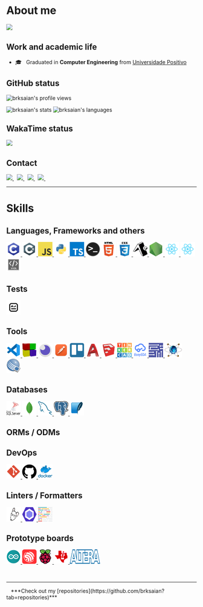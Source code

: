 # About me
<a href="https://github.com/brksaian">
  <img src="https://img.shields.io/static/v1?label=Overview&message=brksaian&logo=GitHub&color=1d7ecd" />
</a>

## Work and academic life
- 🎓 &nbsp; Graduated in **Computer Engineering** from [Universidade Positivo](https://www.up.edu.br/)

## GitHub status
![brksaian's profile views](https://enhb8joerk83ele.m.pipedream.net)
<p>
  <img height=190 src="https://github-readme-stats-sigma-five.vercel.app/api/top-langs/?username=brksaian&show_icons=true&theme=tokyonight&cache_seconds=1800&hide_border=true&include_all_commits=true&count_private=true" alt="brksaian's stats" />
   <img height="120em" src="https://github-readme-stats-sigma-five.vercel.app/api/top-langs/?username=brksaian&layout=compact&langs_count=7&theme=tokyonight" alt="brksaian's languages"/>
</p>

## WakaTime status
<a href="https://github-readme-stats.vercel.app/api/wakatime?username=burks&hide_border=true&layout=compact&theme=tokyonight">
  <img src="http6s://github-readme-stats.vercel.app/api/wakatime?username=burks&hide_border=true&layout=compact&theme=tokyonight.jpg" />
</a>

## Contact
<a href="https://github.com/brksaian" title="GitHub">
  <img height=25 src="https://img.shields.io/github/followers/brksaian?label=follow&style=social" />
</a>
&nbsp;
<a href="https://mail.google.com/mail/u/0/?fs=1&to=braianviana@hotmail.com&tf=cm" title="GMail">
  <img height=25 src="https://img.shields.io/badge/Gmail-D14836?style=for-the-badge&logo=gmail&logoColor=white" />
</a>
&nbsp;
<a href="mailto:braianviana@hotmail.com" title="Outlook">
  <img height=25 src="https://img.shields.io/badge/Outlook-0078D4?style=flat-square&logo=microsoft-outlook&logoColor=white" />
</a>
&nbsp;
<a href="https://br.linkedin.com/in/braian-viana-78b836162" title="LinkedIn">
  <img height=25 src="https://img.shields.io/badge/-LinkedIn-blue?style=flat-square&logo=Linkedin&logoColor=white&link=https://www.linkedin.com/in/marco-aur%C3%A9lio-rehme-thomaz-243a2323b/" />
</a>
&nbsp;

<br />

---

# Skills
## Languages, Frameworks and others
<p>
  <a href="https://learn.microsoft.com/en-us/cpp/c-language/c-language-reference?view=msvc-170" target="_blank">
    <img width="38" height="38" src="./public/images/c.png" alt="C" title="C" />
  </a>
  <a href="https://learn.microsoft.com/en-us/dotnet/csharp/language-reference/">
    <img width="38" height="38" src="./public/images/csharp.png" alt="C#" title="C#" />
  </a>
  <a href="https://developer.mozilla.org/en-US/docs/Web/JavaScript" target="_blank">
    <img width="38" height="38" src="./public/images/javascript.png" alt="Javascript" title="Javascript" />
  </a>
  <a href="https://www.python.org" target="_blank">
    <img width="38" height="38" src="./public/images/python.png" alt="Python" title="Python" />
  </a>
  <a href="https://www.typescriptlang.org" target="_blank">
    <img width="38" height="38" src="./public/images/typescript.png" alt="Typescript" title="Typescript" />
  </a>
  <img width="38" height="38" src="./public/images/terminal.png" alt="Terminal" title="Terminal" />
  <a href="https://developer.mozilla.org/en-US/docs/Web/HTML" target="_blank">
    <img width="38" height="38" src="./public/images/html.png" alt="HTML" title="HTML" />
  </a>
  <a href="https://developer.mozilla.org/en-US/docs/Web/CSS" target="_blank">
    <img width="38" height="38" src="./public/images/css.png" alt="CSS" title="CSS" />
  </a>
  <a href="https://expo.dev" target="_blank">
    <img width="38" height="38" src="./public/images/expo.png" alt="Expo" title="Expo" />
  </a>
  <a href="https://nodejs.org/en/" target="_blank">
    <img width="38" height="38" src="./public/images/nodejs.png" alt="Node.js" title="Node.js" />
  </a>
  <a href="https://reactjs.org" target="_blank">
    <img width="38" height="38" src="./public/images/react.png" alt="React" title="React" />
  </a>
  <a href="https://reactnative.dev" target="_blank">
    <img width="38" height="38" src="./public/images/react-native.png" alt="React Native" title="React Native" />
  </a>
  <a href="https://vhdlguide.readthedocs.io/en/latest/#" target="_blank">
    <img width="38" height="38" src="./public/images/vhdl.png" alt="React Native" title="VHDL" />
  </a>
</p>

## Tests
<p>
  <a href="https://robotframework.org/" target="_blank">
    <img width="38" height="38" src="./public/images/Robot-framework-logo.png" alt="Robot Framework" title="Robot Framework" />
  </a>
</P>

## Tools
<p>
  <a href="https://code.visualstudio.com" target="_blank">
    <img width="38" height="38" src="./public/images/vscode.png" alt="Visual Studio Code" title="Visual Studio Code" />
  </a>
  <a href="https://www.codeblocks.org" target="_blank">
    <img width="38" height="38" src="./public/images/codeblocks.png" alt="Code::Blocks" title="Code::Blocks" />
  </a>
  <a href="https://insomnia.rest/download" target="_blank">
    <img width="38" height="38" src="./public/images/insomnia.png" alt="Insomnia" title="Insomnia" />
  </a>
  <a href="https://www.postman.com" target="_blank">
    <img width="38" height="38" src="./public/images/postman.png" alt="Postman" title="Postman" />
  </a>
  <a href="https://trello.com" target="_blank">
    <img width="38" height="38" src="./public/images/trello.svg" alt="Trello" title="Trello" />
  </a>
  <a href="https://www.autodesk.com.br/products/autocad/overview" target="_blank">
    <img width="38" height="38" src="./public/images/autocad.png" alt="AutoCAD" title="AutoCAD" />
  </a>
  <a href="https://www.sketchup.com" target="_blank">
    <img width="38" height="38" src="./public/images/sketchup.png" alt="SketchUp" title="SketchUp" />
  </a>
  <a href="https://www.tinkercad.com" target="_blank">
   <img width="38" height="38" src="./public/images/tinkercad.png" alt="Tinkercad" title="Tinkercad" />
  </a>
  <a href="https://easyeda.com" target="_blank">
    <img width="38" height="38" src="./public/images/easyeda.png" alt="EasyEDA" title="EasyEDA" />
  </a>
  <a href="https://www.multisim.com" target="_blank">
    <img width="38" height="38" src="./public/images/multisim.png" alt="Multisim" title="Multisim" />
  </a>
  <a href="https://www.labcenter.com" target="_blank">
    <img width="46" height="38" src="./public/images/proteus.png" alt="Proteus" title="Proteus" />
  </a>
  <a href="https://www.intel.com/content/www/us/en/software-kit/711791/intel-quartus-ii-web-edition-design-software-version-13-0sp1-for-windows.html?wapkw=quartus" target="_blank">
    <img width="38" height="38" src="./public/images/quartusII.png" alt="QuartusII" title="QuartusII" />
  </a>
</p>

## Databases
<p>
  <a href="https://www.microsoft.com/pt-br/sql-server/" target="_blank">
    <img width="38" height="38" src="./public/images/sql-server.png" alt="Firebase" title="SQL Server" />
  </a>
  <a href="https://account.mongodb.com/account/login" target="_blank">
   <img width="38" height="38" src="./public/images/mongodb.png" alt="MongoDB" title="MongoDB" />
  </a>
  <a href="https://www.mysql.com" target="_blank">
    <img width="38" height="38" src="./public/images/mysql.png" alt="MySQL" title="MySQL" />
  </a>
  <a href="https://www.postgresql.org" target="_blank">
    <img width="38" height="38" src="./public/images/postgres.png" alt="Postgres" title="Postgres" />
  </a>
  <a href="https://www.sqlite.org/index.html" target="_blank">
    <img width="38" height="38" src="./public/images/sqlite.png" alt="SQLite" title="SQLite" />
  </a>
</p>

## ORMs / ODMs
<p>
</p>

## DevOps
<p>
  <a href="https://git-scm.com" target="_blank">
    <img width="38" height="38" src="./public/images/git.png" alt="Git" title="Git" />
  </a>
  <a href="https://github.com" target="_blank">
    <img width="38" height="38" src="./public/images/github.png" alt="GitHub" title="GitHub"/>
  </a>
  <a href="https://www.docker.com" target="_blank">
    <img width="38" height="38" src="./public/images/docker.png" alt="Docker" title="Docker" />
  </a>
</p>

## Linters / Formatters
<p>
  <a href="https://editorconfig.org" target="_blank">
    <img width="38" height="38" src="./public/images/editor-config.png" alt="Editor Config" title="Editor Config" />
  </a>
  <a href="https://eslint.org" target="_blank">
    <img width="38" height="38" src="./public/images/eslint.png" alt="Eslint" title="Eslint" />
  </a>
  <a href="https://prettier.io" target="_blank">
    <img width="38" height="38" src="./public/images/prettier.png" alt="Prettier" title="Prettier" />
  </a>
</p>

## Prototype boards
<p>
  <a href="https://www.arduino.cc" target="_blank">
    <img width="38" height="38" src="./public/images/arduino.png" alt="Arduino" title="Arduino" />
  </a>
  <a href="https://www.espressif.com/en/products/socs/esp32" target="_blank">
    <img width="38" height="38" src="./public/images/esp.png" alt="ESPs" title="ESPs" />
  </a>
  <a href="https://www.raspberrypi.org" target="_blank">
    <img width="38" height="38" src="./public/images/raspberry.png" alt="Raspberry" title="Raspberry" />
  </a>
  <a href="https://training.ti.com/tiva-c-series-connected-development-kit-board-tour?keyMatch=TIVA" target="_blank">
    <img width="38" height="38" src="./public/images/tiva.png" alt="Tiva" title="Tiva" />
  </a>
  <a href="https://www.intel.com.br/content/www/br/pt/products/details/fpga.html" target="_blank">
    <img width="80" height="38" src="./public/images/altera.png" alt="Altera" title="Altera FPGAs" />
  </a>
</p>

<br />

---
<p>
  &nbsp;&nbsp; ***Check out my [repositories](https://github.com/brksaian?tab=repositories)***
</p>
